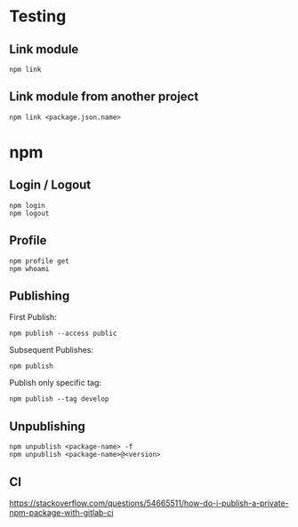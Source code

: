 # Testing

## Link module
    npm link

## Link module from another project
    npm link <package.json.name>

# npm

## Login / Logout

    npm login
    npm logout
    
## Profile
    
    npm profile get
    npm whoami

## Publishing

First Publish:

    npm publish --access public
    
Subsequent Publishes:

    npm publish

Publish only specific tag:

    npm publish --tag develop
    
## Unpublishing

    npm unpublish <package-name> -f
    npm unpublish <package-name>@<version>

## CI

https://stackoverflow.com/questions/54665511/how-do-i-publish-a-private-npm-package-with-gitlab-ci

